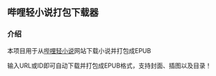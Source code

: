 ## 哔哩轻小说打包下载器

### 介绍

本项目用于从[哔哩轻小说](https://www.linovelib.com)网站下载小说并打包成EPUB

输入URL或ID即可自动下载并打包成EPUB格式，支持封面、插图以及目录！

